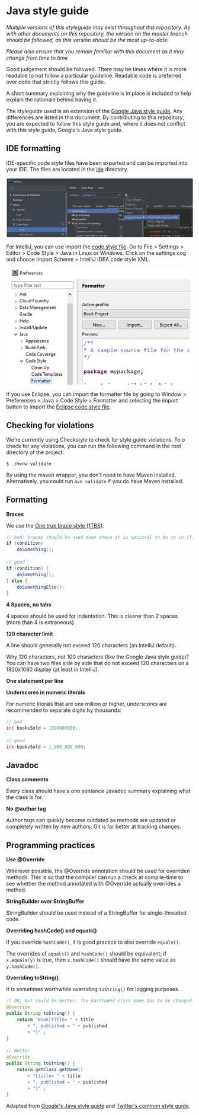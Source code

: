# Java style guide

*Multiple versions of this styleguide may exist throughout this repository. As with other documents on this repository,
the version on the master branch should be followed, as this version should be the most up-to-date.*

*Please also ensure that you remain familiar with this document as it may change from time to time*

Good judgement should be followed. There may be times where it is more readable to not follow a particular guideline.
Readable code is preferred over code that strictly follows this guide.

A short summary explaining why the guideline is in place is included to help explain the rationale behind having it.

The styleguide used is an extension of the [Google Java style guide](https://google.github.io/styleguide/javaguide.html). 
Any differences are listed in this document. By contributing to this repository, you are expected to follow this style
guide and, where it does not conflict with this style guide, Google's Java style guide.

## IDE formatting

IDE-specific code style files have been exported and can be imported into your IDE. The files are located in the
[ide](https://github.com/knjk04/book-project/tree/master/ide) directory.

<p align="center">
  <img src="/media/intellij_code_style.png" alt="Import IntelliJ code style file"/>
</p>

For IntelliJ, you can use import the [code style file](https://github.com/knjk04/book-project/blob/master/ide/intellij/book_project_code_style.xml).
Go to File > Settings > Editor > Code Style > Java in Linux or Windows. Click on the settings cog and choose 
Import Scheme > IntelliJ IDEA code style XML. 

<p align="center">
  <img src="/media/eclipse_code_style.png" alt="Import Eclipse code style file"/>
</p>

If you use Eclipse, you can import the formatter file by going to Window > Preferences > Java > Code Style > Formatter
and selecting the import button to import the [Eclipse code style file](https://github.com/knjk04/book-project/blob/master/ide/eclipse/book_project_formatter_profile.xml).

## Checking for violations

We're currently using Checkstyle to check for style guide violations. To o check for any violations, you can run the following command in the root directory of the project:

```
$ ./mvnw validate
```

By using the maven wrapper, you don't need to have Maven installed. Alternatively, you could run `mvn validate` if you do have Maven installed.

## Formatting

**Braces** 

We use the [One true brace style (1TBS)](https://en.wikipedia.org/wiki/Indentation_style#Variant:_1TBS_(OTBS)).

```java
// bad: braces should be used even where it is optional to do so in if, else if, while and do statements
if (condition)
    doSomething();

// good
if (condition) {
    doSomething();
} else {
    doSomethingElse();
}
```

**4 Spaces, no tabs**

4 spaces should be used for indentation. This is clearer than 2 spaces (more than 4 is extraneous).

**120 character limit**

A line should generally not exceed 120 characters (an IntelliJ default).

Why 120 characters, not 100 characters (like the Google Java style guide)? You can have two files side by side that do not exceed 120 characters on a 1920x1080 display (at least in IntelliJ).

**One statement per line**


**Underscores in numeric literals**

For numeric literals that are one million or higher, underscores are recommended to separate digits by thousands:

```java
// bad
int booksSold = 1000000000;

// good
int booksSold = 1_000_000_000;
```

## Javadoc

**Class comments**

Every class should have a one sentence Javadoc summary explaining what the class is for.

**No @author tag**

Author tags can quickly become outdated as methods are updated or completely written by new authors. Git is far better
at tracking changes.

## Programming practices

**Use @Override**

Wherever possible, the @Override annotation should be used for overriden methods. This is so that the compiler can run
a check at compile-time to see whether the method annotated with @Override actually overrides a method.

**StringBuilder over StringBuffer**

StringBuilder should be used instead of a StringBuffer for single-threaded code.

**Overriding hashCode() and equals()**

If you override `hashCode()`, it is good practice to also override `equals()`.

The overrides of `equals()` and `hashCode()` should be equivalent; if `x.equals(y)` is true, then `x.hashCode()` should have
the same value as `y.hashCode()`.

**Overriding toString()**

It is sometimes worthwhile overriding `toString()` for logging purposes.

```java
// OK, but could be better. The hardcoded class name has to be changed if the class name changes
@Override
public String toString() {
    return "Book[title= " + title
        + ", published = " + published
        + "]" ;
}

// Better
@Override
public String toString() {
    return getClass.getName()
        + "[title= " + title
        + ", published = " + published
        + "]" ;
}
```

Adapted from [Google's Java style guide](https://google.github.io/styleguide/javaguide.html) and 
[Twitter's common style guide](https://github.com/twitter-archive/commons/blob/master/src/java/com/twitter/common/styleguide.md).
